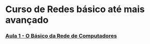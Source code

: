# Curso de Redes básico até mais avançado

### [Aula 1 - O Básico da Rede de Computadores](https://github.com/victordcsilva/CursoRedes/blob/master/Aula1_redes.ipynb)
